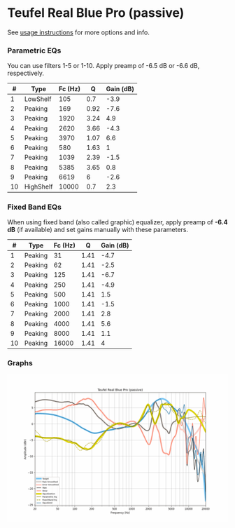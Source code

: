 # Teufel Real Blue Pro (passive)
See [usage instructions](https://github.com/jaakkopasanen/AutoEq#usage) for more options and info.

### Parametric EQs
You can use filters 1-5 or 1-10. Apply preamp of -6.5 dB or -6.6 dB, respectively.

|   # | Type      |   Fc (Hz) |    Q |   Gain (dB) |
|-----|-----------|-----------|------|-------------|
|   1 | LowShelf  |       105 | 0.7  |        -3.9 |
|   2 | Peaking   |       169 | 0.92 |        -7.6 |
|   3 | Peaking   |      1920 | 3.24 |         4.9 |
|   4 | Peaking   |      2620 | 3.66 |        -4.3 |
|   5 | Peaking   |      3970 | 1.07 |         6.6 |
|   6 | Peaking   |       580 | 1.63 |         1   |
|   7 | Peaking   |      1039 | 2.39 |        -1.5 |
|   8 | Peaking   |      5385 | 3.65 |         0.8 |
|   9 | Peaking   |      6619 | 6    |        -2.6 |
|  10 | HighShelf |     10000 | 0.7  |         2.3 |

### Fixed Band EQs
When using fixed band (also called graphic) equalizer, apply preamp of **-6.4 dB** (if available) and set gains manually with these parameters.

|   # | Type    |   Fc (Hz) |    Q |   Gain (dB) |
|-----|---------|-----------|------|-------------|
|   1 | Peaking |        31 | 1.41 |        -4.7 |
|   2 | Peaking |        62 | 1.41 |        -2.5 |
|   3 | Peaking |       125 | 1.41 |        -6.7 |
|   4 | Peaking |       250 | 1.41 |        -4.9 |
|   5 | Peaking |       500 | 1.41 |         1.5 |
|   6 | Peaking |      1000 | 1.41 |        -1.5 |
|   7 | Peaking |      2000 | 1.41 |         2.8 |
|   8 | Peaking |      4000 | 1.41 |         5.6 |
|   9 | Peaking |      8000 | 1.41 |         1.1 |
|  10 | Peaking |     16000 | 1.41 |         4   |

### Graphs
![](./Teufel%20Real%20Blue%20Pro%20(passive).png)
